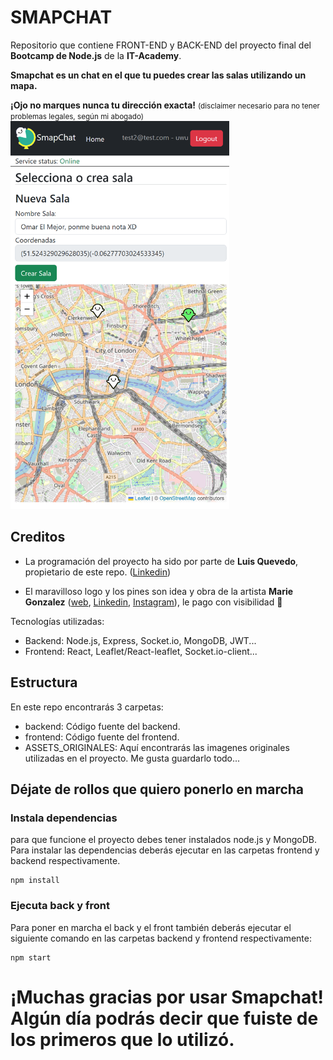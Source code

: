 # SMAPCHAT
Repositorio que contiene FRONT-END y BACK-END del proyecto final del **Bootcamp de Node.js** de la **IT-Academy**.

**Smapchat es un chat en el que tu puedes crear las salas utilizando un mapa.**

**¡Ojo no marques nunca tu dirección exacta!** <small>(disclaimer necesario para no tener problemas legales, según mi abogado)</small>
<img src="./ASSETS_ORIGINALES/smapchat-screenshot.png" style="max-width:350px" />

## Creditos
- La programación del proyecto ha sido por parte de **Luis Quevedo**, propietario de este repo. ([Linkedin](https://www.linkedin.com/in/luisquevedoferreiros/))

- El maravilloso logo y los pines son idea y obra de la artista **Marie Gonzalez** ([web](http://misscapricho.com/), [Linkedin](https://www.linkedin.com/in/marieklaragonzalez/), [Instagram](https://www.instagram.com/marieklaragonzalez/)), le pago con visibilidad 🤣



Tecnologías utilizadas:
- Backend: Node.js, Express, Socket.io, MongoDB, JWT...
- Frontend: React, Leaflet/React-leaflet, Socket.io-client...

## Estructura
En este repo encontrarás 3 carpetas:
- backend: Código fuente del backend.
- frontend: Código fuente del frontend.
- ASSETS_ORIGINALES: Aquí encontrarás las imagenes originales utilizadas en el proyecto. Me gusta guardarlo todo...

## Déjate de rollos que quiero ponerlo en marcha
### Instala dependencias
para que funcione el proyecto debes tener instalados node.js y MongoDB.
Para instalar las dependencias deberás ejecutar en las carpetas frontend y backend respectivamente.
```
npm install
```

### Ejecuta back y front
Para poner en marcha el back y el front también deberás ejecutar el siguiente comando en las carpetas backend y frontend respectivamente:
```
npm start
```

# ¡Muchas gracias por usar Smapchat! Algún día podrás decir que fuiste de los primeros que lo utilizó.
